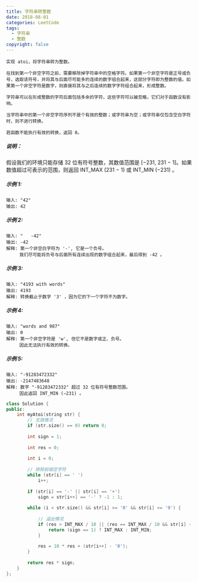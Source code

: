 ```yaml
---
title: 字符串转整数
date: 2018-08-01
categories: LeetCode
tags:
  - 字符串
  - 整数
copyright: false
---
```

```
实现 atoi，将字符串转为整数。

在找到第一个非空字符之前，需要移除掉字符串中的空格字符。如果第一个非空字符是正号或负号，选取该符号，并将其与后面尽可能多的连续的数字组合起来，这部分字符即为整数的值。如果第一个非空字符是数字，则直接将其与之后连续的数字字符组合起来，形成整数。

字符串可以在形成整数的字符后面包括多余的字符，这些字符可以被忽略，它们对于函数没有影响。

当字符串中的第一个非空字符序列不是个有效的整数；或字符串为空；或字符串仅包含空白字符时，则不进行转换。

若函数不能执行有效的转换，返回 0。
```
<!-- more -->
##### 说明：

假设我们的环境只能存储 32 位有符号整数，其数值范围是 [−231,  231 − 1]。如果数值超过可表示的范围，则返回  INT_MAX (231 − 1) 或 INT_MIN (−231) 。

##### 示例 1:
```
输入: "42"
输出: 42
```
##### 示例 2:
```
输入: "   -42"
输出: -42
解释: 第一个非空白字符为 '-', 它是一个负号。
     我们尽可能将负号与后面所有连续出现的数字组合起来，最后得到 -42 。
```
##### 示例 3:
```
输入: "4193 with words"
输出: 4193
解释: 转换截止于数字 '3' ，因为它的下一个字符不为数字。
```
##### 示例 4:
```
输入: "words and 987"
输出: 0
解释: 第一个非空字符是 'w', 但它不是数字或正、负号。
     因此无法执行有效的转换。
```
##### 示例 5:
```
输入: "-91283472332"
输出: -2147483648
解释: 数字 "-91283472332" 超过 32 位有符号整数范围。 
     因此返回 INT_MIN (−231) 。
```

``` cpp
class Solution {
public:
    int myAtoi(string str) {
        // 无效情况
        if (str.size() == 0) return 0;
        
        int sign = 1;
        
        int res = 0;
        
        int i = 0;
        
        // 排除前缀空字符
        while (str[i] == ' ')
            i++;
        
        if (str[i] == '-' || str[i] == '+')
            sign = str[i++] == '-' ? -1 : 1;
        
        while (i < str.size() && str[i] >= '0' && str[i] <= '9') {
            
            // 溢出情况
            if (res > INT_MAX / 10 || (res == INT_MAX / 10 && str[i] - '0' > 7)) {
                return (sign == 1) ? INT_MAX : INT_MIN;
            }
            
            res = 10 * res + (str[i++] - '0');
        }
        
        return res * sign;
    }
};
```
